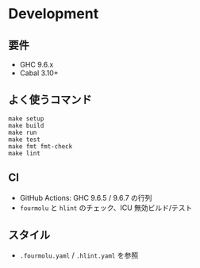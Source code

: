 # Development

## 要件
- GHC 9.6.x
- Cabal 3.10+

## よく使うコマンド
```
make setup
make build
make run
make test
make fmt fmt-check
make lint
```

## CI
- GitHub Actions: GHC 9.6.5 / 9.6.7 の行列
- `fourmolu` と `hlint` のチェック、ICU 無効ビルド/テスト

## スタイル
- `.fourmolu.yaml` / `.hlint.yaml` を参照

